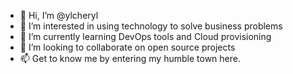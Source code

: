 - 👋 Hi, I’m @ylcheryl
- 👀 I’m interested in using technology to solve business problems
- 🌱 I’m currently learning DevOps tools and Cloud provisioning
- 💞️ I’m looking to collaborate on open source projects
- 📫 Get to know me by entering my humble town here.

<!---
ylcheryl/ylcheryl is a ✨ special ✨ repository because its `README.md` (this file) appears on your GitHub profile.
You can click the Preview link to take a look at your changes.
--->
